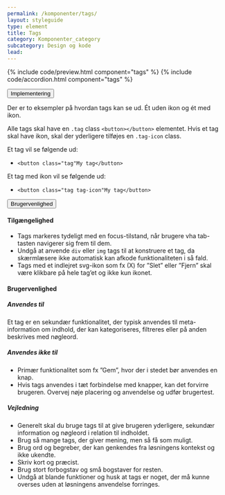 ```yaml
---
permalink: /komponenter/tags/
layout: styleguide
type: element
title: Tags
category: Komponenter_category
subcategory: Design og kode
lead: 
---
```


{% include code/preview.html component="tags" %}
{% include code/accordion.html component="tags" %}
<div class="accordion-bordered">
  <button class="button-unstyled accordion-button"
    aria-expanded="false" aria-controls="tags-code-documentation">
    Implementering
  </button>
  <div id="tags-code-documentation" class="accordion-content">
    <p>Der er to eksempler på hvordan tags kan se ud. Ét uden ikon og ét med ikon.</p>
    <p>Alle tags skal have en <code>.tag</code> class <code>&lt;button&gt;&lt;/button&gt;</code> elementet. Hvis et tag skal have ikon, skal der yderligere tilføjes en <code>.tag-icon</code> class.</p>
    <p>Et tag vil se følgende ud:</p>
    <ul>
      <li><code>&lt;button class="tag"My tag&lt;/button&gt;</code></li>
    </ul>
    <p>Et tag med ikon vil se følgende ud:</p>
    <ul>
      <li><code>&lt;button class="tag tag-icon"My tag&lt;/button&gt;</code></li>
    </ul>
  </div>
</div>
<div class="accordion-bordered">
  <button class="button-unstyled accordion-button"
      aria-expanded="true" aria-controls="accordion-bordered-docs">
    Brugervenlighed
  </button>
  <div id="accordion-bordered-docs" aria-hidden="false" class="accordion-content">
    <article>
      <section>
          <h4>Tilgængelighed</h4>
          <ul>
              <li>Tags markeres tydeligt med en focus-tilstand, når brugere vha tab-tasten navigerer sig frem til dem.</li>
              <li>Undgå at anvende <code>div</code> eller <code>img</code> tags til at konstruere et tag, da skærmlæsere ikke automatisk kan afkode funktionaliteten i så fald.</li>
              <li>Tags med et indlejret svg-ikon som fx (X) for ”Slet” eller ”Fjern” skal være klikbare på hele tag’et og ikke kun ikonet.</li>
          </ul>               
      </section>
      <section>
          <h4>Brugervenlighed</h4>
          <h5>Anvendes til</h5>
          <p>Et tag er en sekundær funktionalitet, der typisk anvendes til meta-information om indhold, der kan kategoriseres, filtreres eller på anden beskrives med nøgleord.</p>
          <h5>Anvendes ikke til</h5>
          <ul>
          <li>Primær funktionalitet som fx ”Gem”, hvor der i stedet bør anvendes en knap.</li>
          <li>Hvis tags anvendes i tæt forbindelse med knapper, kan det forvirre brugeren. Overvej nøje placering og anvendelse og udfør brugertest.</li>
          </ul>
          <p></p>
          <h5>Vejledning</h5>
          <ul>
              <li>Generelt skal du bruge tags til at give brugeren yderligere, sekundær information og nøgleord i relation til  indholdet. </li>
              <li>Brug så mange tags, der giver mening, men så få som muligt.</li>
              <li>Brug ord og begreber, der kan genkendes fra løsningens kontekst og ikke ukendte. </li>
              <li>Skriv kort og præcist.</li>
              <li>Brug stort forbogstav og små bogstaver for resten.</li>
              <li>Undgå at blande funktioner og husk at tags er noget, der må kunne overses uden at løsningens anvendelse forringes. </li>
          </ul>
      </section>
    </article>
  </div>
</div>
